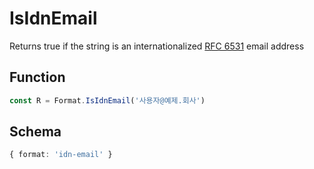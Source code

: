 # IsIdnEmail

Returns true if the string is an internationalized [RFC 6531](https://datatracker.ietf.org/doc/html/rfc6531) email address

## Function

```typescript
const R = Format.IsIdnEmail('사용자@예제.회사')
```

## Schema

```typescript 
{ format: 'idn-email' }
```